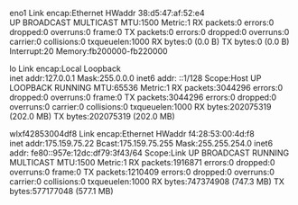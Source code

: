 eno1      Link encap:Ethernet  HWaddr 38:d5:47:af:52:e4  
          UP BROADCAST MULTICAST  MTU:1500  Metric:1
          RX packets:0 errors:0 dropped:0 overruns:0 frame:0
          TX packets:0 errors:0 dropped:0 overruns:0 carrier:0
          collisions:0 txqueuelen:1000 
          RX bytes:0 (0.0 B)  TX bytes:0 (0.0 B)
          Interrupt:20 Memory:fb200000-fb220000 

lo        Link encap:Local Loopback  
          inet addr:127.0.0.1  Mask:255.0.0.0
          inet6 addr: ::1/128 Scope:Host
          UP LOOPBACK RUNNING  MTU:65536  Metric:1
          RX packets:3044296 errors:0 dropped:0 overruns:0 frame:0
          TX packets:3044296 errors:0 dropped:0 overruns:0 carrier:0
          collisions:0 txqueuelen:1000 
          RX bytes:202075319 (202.0 MB)  TX bytes:202075319 (202.0 MB)

wlxf42853004df8 Link encap:Ethernet  HWaddr f4:28:53:00:4d:f8  
          inet addr:175.159.75.22  Bcast:175.159.75.255  Mask:255.255.254.0
          inet6 addr: fe80::957e:12dc:df79:3f43/64 Scope:Link
          UP BROADCAST RUNNING MULTICAST  MTU:1500  Metric:1
          RX packets:1916871 errors:0 dropped:0 overruns:0 frame:0
          TX packets:1210409 errors:0 dropped:0 overruns:0 carrier:0
          collisions:0 txqueuelen:1000 
          RX bytes:747374908 (747.3 MB)  TX bytes:577177048 (577.1 MB)

